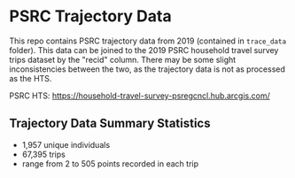 # PSRC Trajectory Data

This repo contains PSRC trajectory data from 2019 (contained in `trace_data` folder). This data can be joined to the 2019 PSRC household travel survey trips dataset by the "recid" column. There may be some slight inconsistencies between the two, as the trajectory data is not as processed as the HTS. 

PSRC HTS: https://household-travel-survey-psregcncl.hub.arcgis.com/ 

## Trajectory Data Summary Statistics
- 1,957 unique individuals
- 67,395 trips
- range from 2 to 505 points recorded in each trip

